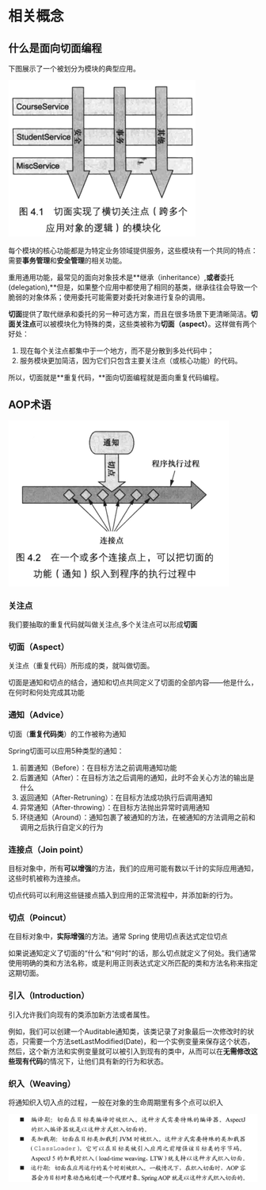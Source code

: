 # 相关概念

## 什么是面向切面编程

下图展示了一个被划分为模块的典型应用。

![img](assets/import04-2929603.png)

每个模块的核心功能都是为特定业务领域提供服务，这些模块有一个共同的特点：需要**事务管理**和**安全管理**的相关功能。

重用通用功能，最常见的面向对象技术是**继承（inheritance）,**或者**委托(delegation),**但是，如果整个应用中都使用了相同的基类，继承往往会导致一个脆弱的对象体系；使用委托可能需要对委托对象进行复杂的调用。

**切面**提供了取代继承和委托的另一种可选方案，而且在很多场景下更清晰简洁。**切面关注点**可以被模块化为特殊的类，这些类被称为**切面（aspect）**。这样做有两个好处：

1. 现在每个关注点都集中于一个地方，而不是分散到多处代码中；
2. 服务模块更加简洁，因为它们只包含主要关注点（或核心功能）的代码。

所以，切面就是**重复代码，**面向切面编程就是面向重复代码编程。

## AOP术语

![img](assets/import05.png)

### 关注点

我们要抽取的重复代码就叫做关注点,多个关注点可以形成**切面**

### 切面（Aspect）

关注点（重复代码）所形成的类，就叫做切面。

切面是通知和切点的结合，通知和切点共同定义了切面的全部内容——他是什么，在何时和何处完成其功能

### 通知（Advice）

切面（**重复代码类**）的工作被称为通知

Spring切面可以应用5种类型的通知：

1. 前置通知（Before）：在目标方法之前调用通知功能
2. 后置通知（After）：在目标方法之后调用的通知，此时不会关心方法的输出是什么
3. 返回通知（After-Retruning）：在目标方法成功执行后调用通知
4. 异常通知（After-throwing）：在目标方法抛出异常时调用通知
5. 环绕通知（Around）：通知包裹了被通知的方法，在被通知的方法调用之前和调用之后执行自定义的行为

### 连接点（Join point）

目标对象中，所有**可以增强**的方法，我们的应用可能有数以千计的实际应用通知，这些时机被称为连接点。

切点代码可以利用这些链接点插入到应用的正常流程中，并添加新的行为。

### 切点（Poincut）

在目标对象中，**实际增强**的方法。通常 Spring 使用切点表达式定位切点

如果说通知定义了切面的“什么”和“何时”的话，那么切点就定义了何处。我们通常使用明确的类和方法名称，或是利用正则表达式定义所匹配的类和方法名称来指定这期切面。

### 引入（Introduction）

引入允许我们向现有的类添加新方法或者属性。

例如，我们可以创建一个Auditable通知类，该类记录了对象最后一次修改时的状态，只需要一个方法setLastModified(Date)，和一个实例变量来保存这个状态，然后，这个新方法和实例变量就可以被引入到现有的类中，从而可以在**无需修改这些现有代码**的情况下，让他们具有新的行为和状态。

### 织入（Weaving）

将通知织入切入点的过程，一般在对象的生命周期里有多个点可以织入

![img](assets/import06.png)

